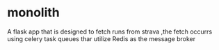 # monolith
A flask app that is designed to fetch runs from strava ,the fetch occurrs using celery task queues thar utilize Redis as the message broker
